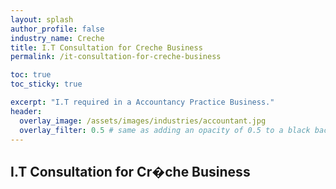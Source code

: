 ```yaml
---
layout: splash 
author_profile: false 
industry_name: Creche
title: I.T Consultation for Creche Business
permalink: /it-consultation-for-creche-business

toc: true
toc_sticky: true

excerpt: "I.T required in a Accountancy Practice Business."
header:
  overlay_image: /assets/images/industries/accountant.jpg
  overlay_filter: 0.5 # same as adding an opacity of 0.5 to a black background
---
```


## I.T Consultation for Cr�che Business